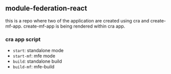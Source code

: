## module-federation-react

this is a repo where two of the application are created using cra and create-mf-app.
create-mf-app is being rendered within cra app.

### cra app script

- `start`: standalone mode
- `start-mf`: mfe mode
- `build`: standalone build
- `build-mf`: mfe-build
